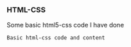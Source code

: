 
### HTML-CSS

Some basic html5-css code I have done


```html5-css
Basic html-css code and content
